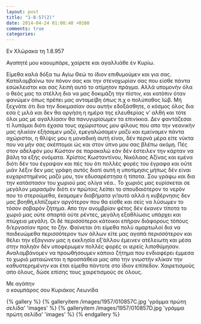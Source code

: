 ```yaml
---
layout: post
title: "1-8-57(2)"
date: 2014-04-24 01:08:48 +0100
comments: true
categories: 
---
```


Εν Χλώρακα τη 1.8.957

Αγαπητέ μου καουμπάρε, χαίρετε και αγαλλιάθε έν Κυρίω.

Είμεθα καλά δόξα τω  Αγίω Θεώ το ίδιον επιθυμούμεν και για σας. Καταλαμβαίνω τον πόνον σας και την στενοχωρίαν σας που είσθε πάντα εσώκλειστοι και σας λειπή αυτό το ατίμητον πράγμα. Αλλά υπομονήν όλα ο θεός μας τα στέλλη δια να μας δοκιμάζη την πίστιν, και κατόπιν όταν φανώμεν όπως πρέπει μας ανταμείβη όπως π.χ ο πολύπαθος Ιώβ. Mή ξεχνάτε ότι δια την δοκιμασίαν σου αυτήν εδοξάσθητε, ο κόσμος όλος δια εσα ́ς μιλά και δεν θα αργήση η ημέρα της ελευθερίας ν’ αλθή και τότε όλοι μας με αγαλλίασιν θα πανυγυρίσωμεν τα επινίκκια. Δεν φαντάζεσαι τί λυπάμαι διότι έχασα τους αχώριστους μου φίλους που απο την νεανικήν μας ηλικίαν εξήσαμεν μαζύ, εμεγαλώσαμεν μαζύ και εμείναμεν πάντα αχώριστοι, η θλίψις μου η μοναδική αυτή είναι, δέν περνά μέρα είτε νύκτα που να μήν σας σκέπτομαι ώς και στον ύπνο μου σας βλέπω ακόμη. Πές στον αδελφόν μου Κώσταν σε παρακαλώ εάν δέν έστειλεν την κάρταν να βάλη τα εξής ονόματα. Χρίστος Κωσταντίνου, Νικόλαος Αζίνας και εμένα διότι δέν του έγραψαν και πές του ότι πολλές φορές του έγραφα και ούτε μιάν λέξιν δεν μας γράφη αυτός διατί αυτή η υποτίμησις μήπως δέν είναι ευχαριστημένος μαζύ μου, τον εδυσαρέστησα ή τίποτα. Σου γράφω και δια την κατάστασιν του χωριού μας ολίγα νέα.. Το χωριός μας ευρίσκεται σε μεγάλον μαρασμόν διότι εν πρώτοις λείπει το σπουδαιότερον το νερόν που το στερούμεθα, έκαμαμεν διαβήματα γι’αυτό αλλά η κυβέρνησις δεν μας βοηθή,ελπίζομεν αργότερον που θα είσθε και σείς να λύσωμεν το τόσον σοβαρόν ζήτημα.
Απο την ανομβρίαν φέτος δέν έκανεν τίποτα το χωριό μας ούτε σπαρτά ούτε ρέντες, μεγάλη εξαθλίωσις υπάρχει και πτώχεια μεγάλη. Οι δέ περισσότεροι κάτοικοι επήραν διάφορους τόπους δι’εργασίαν προς το ζήν. Φαίνεται ότι είμεθα πολύ αμαρτωλοί δια να παιδευώμεθα περισσότερον των άλλων είτε μας αγαπά περισσότερον και θέλει την εξάγνιαν μας η εκκλησία εξ’άλλου έμεινεν ατέλειωτη και μέσα στην παληάν δέν υποφέρωμεν πολλές φορές οι ιερείς λιποθύμησαν. Αναλαμβάνομεν να προωθήσουμεν κάποιο ζήτημα που ενδιαφέρει έμμεσα το χωριό ματαιώνεται η προσπάθεια μας απο την γνωστήν κλίκαν την καθυστερημένην και έτσι είμεθα πάντοτε στο ίδιον επίπεδον.
Χαιρετισμούς απο όλους, δώσε επίσης τους χαιρετισμούς σε όλους.

Με αγάπην<br/>
ο κουμπάρος σου Κυριάκος Λεωνίδα

{% gallery %}
  {% galleryitem /images/1957/010857C.jpg 'γράμμα πρώτη σελίδα' 'images' %}
  {% galleryitem /images/1957/010857D.jpg 'γράμμα πρώτη σελίδα' 'images' %}
{% endgallery %}
